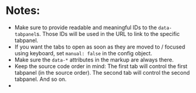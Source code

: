 # Notes:

- Make sure to provide readable and meaningful IDs to the `data-tabpanel`s. Those IDs will be used in the URL to link to the specific tabpanel.
- If you want the tabs to open as soon as they are moved to / focused using keyboard, set `manual: false` in the config object.
- Make sure the `data-*` attributes in the markup are always there.
- Keep the source code order in mind: The first tab will control the first tabpanel (in the source order). The second tab will control the second tabpanel. And so on.
- 